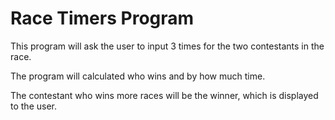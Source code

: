# Race Timers Program
This program will ask the user to input 3 times for the two contestants in the race.

The program will calculated who wins and by how much time.

The contestant who wins more races will be the winner, which is displayed to the user.
